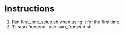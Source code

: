 # Instructions

1. Run first_time_setup.sh when using it for the first time.
2. To start frontend : use start_frontend.sh
